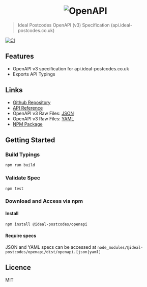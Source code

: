<h1 align="center">
  <img src="https://img.ideal-postcodes.co.uk/OpenAPI%20Logo@3x.png" alt="OpenAPI">
</h1>

> Ideal Postcodes OpenAPI (v3) Specification (api.ideal-postcodes.co.uk)

[![CI](https://github.com/ideal-postcodes/openapi/actions/workflows/ci.yml/badge.svg)](https://github.com/ideal-postcodes/openapi/actions/workflows/ci.yml)

## Features

- OpenAPI v3 specification for api.ideal-postcodes.co.uk
- Exports API Typings

## Links

- [Github Repository](https://github.com/ideal-postcodes/openapi)
- [API Reference](https://openapi.ideal-postcodes.dev)
- OpenAPI v3 Raw Files: [JSON](https://openapi.ideal-postcodes.dev/openapi.json)
- OpenAPI v3 Raw Files: [YAML](https://openapi.ideal-postcodes.dev/openapi.yaml)
- [NPM Package](https://www.npmjs.com/package/@ideal-postcodes/openapi)

## Getting Started

### Build Typings

```
npm run build
```

### Validate Spec

```
npm test
```

### Download and Access via npm

#### Install

```bash
npm install @ideal-postcodes/openapi
```

#### Require specs

JSON and YAML specs can be accessed at `node_modules/@ideal-postcodes/openapi/dist/openapi.[json|yaml]`

## Licence

MIT

